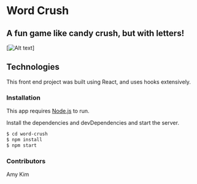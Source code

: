 # Word Crush
## A fun game like candy crush, but with letters!

[![Alt text](https://drive.google.com/file/d/1QYX-1NsS1rYoP9XpLIUr_-73dgA-ERoS/view?usp=sharing "wc")]

## Technologies

This front end project was built using React, and uses hooks extensively.

### Installation

This app requires [Node.js](https://nodejs.org/) to run.

Install the dependencies and devDependencies and start the server.

```sh
$ cd word-crush
$ npm install
$ npm start
```
### Contributors
Amy Kim
